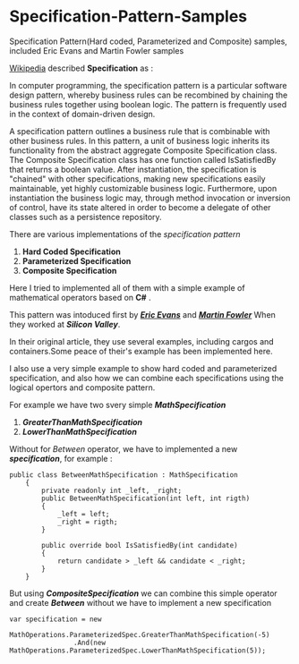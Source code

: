 # Specification-Pattern-Samples
Specification Pattern(Hard coded, Parameterized and Composite) samples, included Eric Evans and Martin Fowler samples 

[Wikipedia](https://en.wikipedia.org/wiki/Specification_pattern) described **__Specification__** as :

In computer programming, the specification pattern is a particular software design pattern, whereby business rules can be recombined 
by chaining the business rules together using boolean logic. The pattern is frequently used in the context of domain-driven design.

A specification pattern outlines a business rule that is combinable with other business rules.
In this pattern, a unit of business logic inherits its functionality from the abstract aggregate Composite Specification class. 
The Composite Specification class has one function called IsSatisfiedBy that returns a boolean value. 
After instantiation, the specification is "chained" with other specifications, making new specifications easily maintainable, 
yet highly customizable business logic. Furthermore, upon instantiation the business logic may, 
through method invocation or inversion of control, have its state altered in order to become a delegate of other classes such as a 
persistence repository.

There are various implementations of the _specification pattern_

1. **Hard Coded Specification**
2. **Parameterized Specification**
3. **Composite Specification**

Here I tried to implemented all of them with a simple example of mathematical operators based on **C#** .

This pattern was intoduced first by **_[Eric Evans](https://www.linkedin.com/in/ericevansddd/)_** and **_[Martin Fowler](https://martinfowler.com/)_** When they worked at **_Silicon Valley_**.

In their original article, they use several examples, including cargos and containers.Some peace of their's example has been implemented here.

I also use a very simple example to show hard coded and parameterized specification, and also how we can combine each specifications using the logical opertors and composite pattern.

For example we have two svery simple **_MathSpecification_**

1. **_GreaterThanMathSpecification_**
2. **_LowerThanMathSpecification_**

Without for _Between_ operator, we have to implemented a new **_specification_**, for example :

``` 
public class BetweenMathSpecification : MathSpecification
    {
        private readonly int _left, _right;
        public BetweenMathSpecification(int left, int rigth)
        {
            _left = left;
            _right = rigth;
        }

        public override bool IsSatisfiedBy(int candidate)
        {
            return candidate > _left && candidate < _right;
        }
    }
```

But using **_CompositeSpecification_** we can combine this simple operator and create **_Between_** without we have to implement a new specification
```
var specification = new
                MathOperations.ParameterizedSpec.GreaterThanMathSpecification(-5)
                .And(new MathOperations.ParameterizedSpec.LowerThanMathSpecification(5));
```


